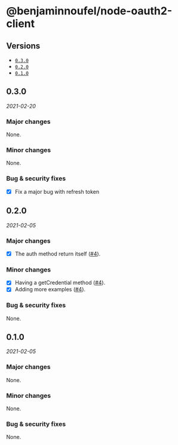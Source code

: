# @benjaminnoufel/node-oauth2-client

## Versions

- [`0.3.0`](#030)
- [`0.2.0`](#020)
- [`0.1.0`](#010)

## 0.3.0

*2021-02-20*

### Major changes

None.

### Minor changes

None.

### Bug & security fixes

- [x] Fix a major bug with refresh token

## 0.2.0

*2021-02-05*

### Major changes

- [x] The auth method return itself ([#4](https://github.com/benjaminnoufel/node-oauth2-client/pull/4)).

### Minor changes

- [x] Having a getCredential method ([#4](https://github.com/benjaminnoufel/node-oauth2-client/pull/4)).
- [x] Adding more examples ([#4](https://github.com/benjaminnoufel/node-oauth2-client/pull/4)).

### Bug & security fixes

None.

## 0.1.0

*2021-02-05*

### Major changes

None.

### Minor changes

None.

### Bug & security fixes

None.
